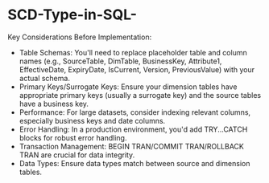 # SCD-Type-in-SQL-
Key Considerations Before Implementation:
 * Table Schemas: You'll need to replace placeholder table and column names (e.g., SourceTable, DimTable, BusinessKey, Attribute1, EffectiveDate, ExpiryDate, IsCurrent, Version, PreviousValue) with your actual schema.
 * Primary Keys/Surrogate Keys: Ensure your dimension tables have appropriate primary keys (usually a surrogate key) and the source tables have a business key.
 * Performance: For large datasets, consider indexing relevant columns, especially business keys and date columns.
 * Error Handling: In a production environment, you'd add TRY...CATCH blocks for robust error handling.
 * Transaction Management: BEGIN TRAN/COMMIT TRAN/ROLLBACK TRAN are crucial for data integrity.
 * Data Types: Ensure data types match between source and dimension tables.
